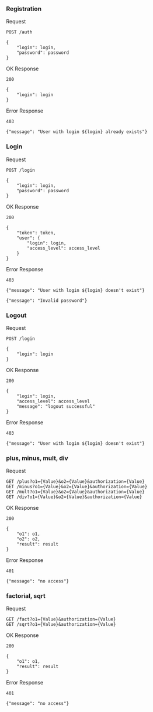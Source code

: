 ### Registration

Request
```
POST /auth

{  
    "login": login,  
    "password": password  
}  
```
OK Response
```
200 

{
    "login": login
}  
```
Error Response
```http request
403

{"message": "User with login ${login} already exists"}
```

### Login

Request
```
POST /login

{  
    "login": login,  
    "password": password  
}  
```
OK Response
```
200 

{
    "token": token,
    "user": {
        "login": login,
        "access_level": access_level
    }
}  
```
Error Response
```http request
403

{"message": "User with login ${login} doesn't exist"} 

{"message": "Invalid password"} 
```

### Logout

Request
```
POST /login

{  
    "login": login
}  
```
OK Response
```
200 

{
    "login": login,
    "access_level": access_level
    "message": "logout successful"
}
```
Error Response
```http request
403

{"message": "User with login ${login} doesn't exist"}
```

### plus, minus, mult, div

Request
```
GET /plus?o1={Value}&o2={Value}&authorization={Value}
GET /minus?o1={Value}&o2={Value}&authorization={Value}
GET /mult?o1={Value}&o2={Value}&authorization={Value}
GET /div?o1={Value}&o2={Value}&authorization={Value}

```
OK Response
```
200 

{
    "o1": o1,
    "o2": o2,
    "result": result
}
```
Error Response
```http request
401

{"message": "no access"}
```


### factorial, sqrt

Request
```
GET /fact?o1={Value}&authorization={Value}
GET /sqrt?o1={Value}&authorization={Value}

```
OK Response
```
200 

{
    "o1": o1,
    "result": result
}
```
Error Response
```http request
401

{"message": "no access"}
```

